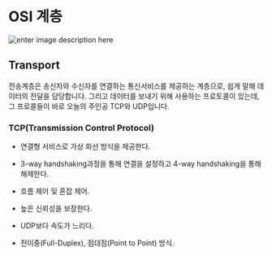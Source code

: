 # OSI 계층

![enter image description here](https://t1.daumcdn.net/cfile/tistory/99F6363359FDDC9E1F)


## Transport
전송계층은 송신자와 수신자를 연결하는 통신서비스를 제공하는 계층으로, 쉽게 말해 데이터의 전달을 담당합니다. 그리고 데이터를 보내기 위해 사용하는 프로토콜이 있는데, 그 프로콜들이 바로 오늘의 주인공 TCP와 UDP입니다.

### TCP(Transmission Control Protocol)

-   연결형 서비스로 가상 회선 방식을 제공한다.
    
-   3-way handshaking과정을 통해 연결을 설정하고 4-way handshaking을 통해 해제한다.
    
-   흐름 제어 및 혼잡 제어.
    
-   높은 신뢰성을 보장한다.
    
-   UDP보다 속도가 느리다.
    
-   전이중(Full-Duplex), 점대점(Point to Point) 방식.
<!--stackedit_data:
eyJoaXN0b3J5IjpbMTc2ODE0NDQ2M119
-->
